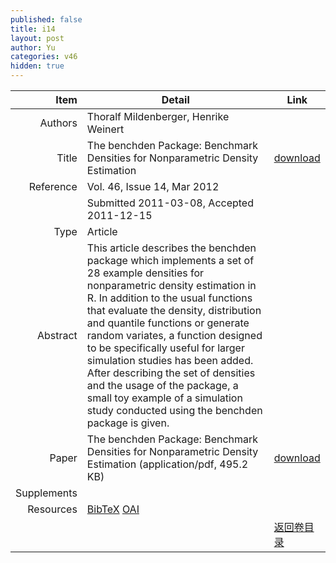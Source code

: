 ```yaml
---
published: false
title: i14
layout: post
author: Yu
categories: v46
hidden: true
---
```


| Item | Detail | Link |
|---:|---|---|
| Authors | Thoralf Mildenberger, Henrike Weinert| |
| Title |The benchden Package: Benchmark Densities for Nonparametric Density Estimation | [download](http://www.jstatsoft.org/v46/i14/paper) |
| Reference |Vol. 46, Issue 14, Mar 2012 | |
| | Submitted 2011-03-08, Accepted 2011-12-15| | 
| Type | Article| |
| Abstract | This article describes the benchden package which implements a set of 28 example densities for nonparametric density estimation in R. In addition to the usual functions that evaluate the density, distribution and quantile functions or generate random variates, a function designed to be specifically useful for larger simulation studies has been added. After describing the set of densities and the usage of the package, a small toy example of a simulation study conducted using the benchden package is given.| |
| Paper | The benchden Package: Benchmark Densities for Nonparametric Density Estimation  (application/pdf, 495.2 KB)| [download](http://www.jstatsoft.org/v46/i14/paper) |
| Supplements | | |
| Resources | [BibTeX](http://www.jstatsoft.org/v46/i14/bibtex) [OAI](http://www.jstatsoft.org/oai?verb=GetRecord&identifier=oai.jstatsoft/v46/i14&prefix=oai_dc)| |
| |  | [返回卷目录]({{site.baseurl}}/volume/v46.html) |
